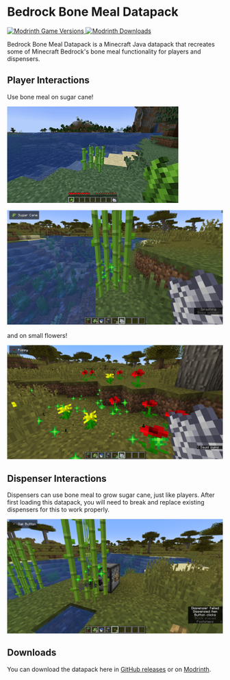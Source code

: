# Bedrock Bone Meal Datapack

[![Modrinth Game Versions](https://img.shields.io/modrinth/game-versions/lrTKvLFZ?logo=modrinth&style=for-the-badge) ![Modrinth Downloads](https://img.shields.io/modrinth/dt/lrTKvLFZ?color=blue&logo=modrinth&style=for-the-badge)](https://modrinth.com/datapack/bedrock-bone-meal)

Bedrock Bone Meal Datapack is a Minecraft Java datapack that recreates some of Minecraft Bedrock's bone meal functionality for players and dispensers.

## Player Interactions

Use bone meal on sugar cane!

![A gif of Minecraft Java. The player is holding bone meal in their right hand and use it on a 1 high block of sugar cane. It grows to a 3 high block of sugar cane.](/docs/images/sugar_cane_bone_meal.gif)

![A screenshot of Minecraft Java. The player is holding bone meal in their right hand and standing in front of a 3 high block of sugar cane. The player just used the bone meal to grow the sugar cane.](/docs/images/bone_meal_on_sugar_cane.png)

and on small flowers!

![A screenshot of Minecraft Java. The player is holding bone meal in their right hand and standing in front of a few red and yellow small flowers. The player just used the bone meal to grow more small flowers.](/docs/images/bone_meal_on_small_flowers.png)

## Dispenser Interactions

Dispensers can use bone meal to grow sugar cane, just like players. After first loading this datapack, you will need to break and replace existing dispensers for this to work properly.

![A screenshot of Minecraft Java. The player is pressing a button attached to a dispenser. The dispenser has a 3 block high sugar cane in front of it. The sugar cane has just been grown by the dispenser.](/docs/images/dispenser_using_bone_meal_on_sugar_cane.png)

## Downloads

You can download the datapack here in [GitHub releases](https://github.com/Nincodedo/mc-java-bedrock-bone-meal-datapack/releases/latest) or on [Modrinth](https://modrinth.com/datapack/bedrock-bone-meal).
